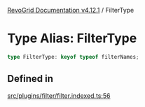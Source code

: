 [RevoGrid Documentation v4.12.1](README.md) / FilterType

# Type Alias: FilterType

```ts
type FilterType: keyof typeof filterNames;
```

## Defined in

[src/plugins/filter/filter.indexed.ts:56](https://github.com/revolist/revogrid/blob/d509c0063a76a472726c991b21f1c163442771b4/src/plugins/filter/filter.indexed.ts#L56)

